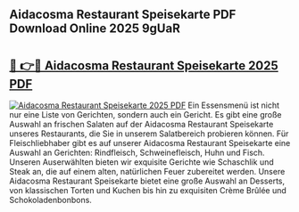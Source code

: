 ## Aidacosma Restaurant Speisekarte PDF Download Online 2025 9gUaR

# <h2><a href="http://gc9t1pa.nevu.top/?p=Aidacosma+Restaurant+Speisekarte">🔗 👉🔴 Aidacosma Restaurant Speisekarte 2025 PDF</a></h2>

[![Aidacosma Restaurant Speisekarte 2025 PDF](https://i.imgur.com/dBaPXMq.png)](http://gc9t1pa.nevu.top/?p=Aidacosma+Restaurant+Speisekarte)
Ein Essensmenü ist nicht nur eine Liste von Gerichten, sondern auch ein Gericht. Es gibt eine große Auswahl an frischen Salaten auf der Aidacosma Restaurant Speisekarte unseres Restaurants, die Sie in unserem Salatbereich probieren können. Für Fleischliebhaber gibt es auf unserer Aidacosma Restaurant Speisekarte eine Auswahl an Gerichten: Rindfleisch, Schweinefleisch, Huhn und Fisch. Unseren Auserwählten bieten wir exquisite Gerichte wie Schaschlik und Steak an, die auf einem alten, natürlichen Feuer zubereitet werden. Unsere Aidacosma Restaurant Speisekarte bietet eine große Auswahl an Desserts, von klassischen Torten und Kuchen bis hin zu exquisiten Crème Brûlée und Schokoladenbonbons.
